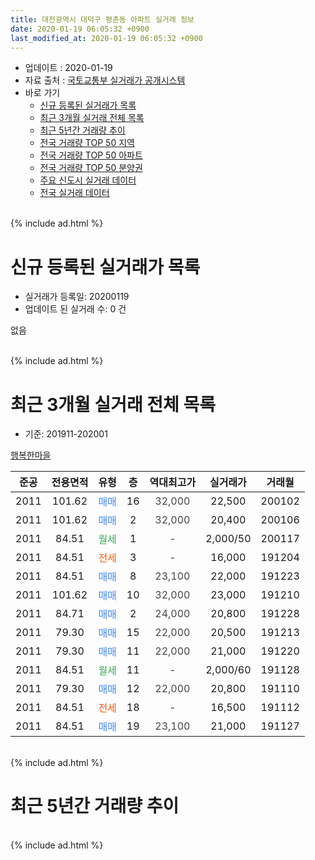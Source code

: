 ```yaml
---
title: 대전광역시 대덕구 평촌동 아파트 실거래 정보
date: 2020-01-19 06:05:32 +0900
last_modified_at: 2020-01-19 06:05:32 +0900
---
```


* 업데이트 : 2020-01-19
* 자료 출처 : [국토교통부 실거래가 공개시스템](http://rt.molit.go.kr)
* 바로 가기
    * [신규 등록된 실거래가 목록](#신규-등록된-실거래가-목록)
    * [최근 3개월 실거래 전체 목록](#최근-3개월-실거래-전체-목록)
    * [최근 5년간 거래량 추이](#최근-5년간-거래량-추이)
    * [전국 거래량 TOP 50 지역](https://apt-info.github.io/apt-trade-info/최근-3개월-전국에서-가장-거래가-많이-발생한-지역)
    * [전국 거래량 TOP 50 아파트](https://apt-info.github.io/apt-trade-info/최근-3개월-전국에서-가장-거래가-많이-발생한-아파트)
    * [전국 거래량 TOP 50 분양권](https://apt-info.github.io/apt-trade-info/최근-3개월-전국에서-가장-거래가-많이-발생한-분양권)
    * [주요 신도시 실거래 데이터](https://apt-info.github.io/apt-trade-info/주요-신도시)
    * [전국 실거래 데이터](https://apt-info.github.io/apt-trade-info/전국)
<br>
{% include ad.html %}
<br>

# 신규 등록된 실거래가 목록
* 실거래가 등록일: 20200119
* 업데이트 된 실거래 수: 0 건

없음

<br>
{% include ad.html %}
<br>

# 최근 3개월 실거래 전체 목록
* 기준: 201911-202001


[행복한마을](https://search.naver.com/search.naver?query=%EB%8C%80%EC%A0%84%EA%B4%91%EC%97%AD%EC%8B%9C+%EB%8C%80%EB%8D%95%EA%B5%AC+%ED%8F%89%EC%B4%8C%EB%8F%99+%ED%96%89%EB%B3%B5%ED%95%9C%EB%A7%88%EC%9D%84)

|준공|전용면적|유형|층|역대최고가|실거래가|거래월|
|:---:|:---:|:---:|:---:|:---:|:---:|:---:|
|2011|101.62|<span style="color:#4285f3">매매</span>|16|<span style="color:#444444">32,000</span>|22,500|200102|
|2011|101.62|<span style="color:#4285f3">매매</span>|2|<span style="color:#444444">32,000</span>|20,400|200106|
|2011|84.51|<span style="color:#34a853">월세</span>|1|<span style="color:#444444">-</span>|2,000/50|200117|
|2011|84.51|<span style="color:#ff5a00">전세</span>|3|<span style="color:#444444">-</span>|16,000|191204|
|2011|84.51|<span style="color:#4285f3">매매</span>|8|<span style="color:#444444">23,100</span>|22,000|191223|
|2011|101.62|<span style="color:#4285f3">매매</span>|10|<span style="color:#444444">32,000</span>|23,000|191210|
|2011|84.71|<span style="color:#4285f3">매매</span>|2|<span style="color:#444444">24,000</span>|20,800|191228|
|2011|79.30|<span style="color:#4285f3">매매</span>|15|<span style="color:#444444">22,000</span>|20,500|191213|
|2011|79.30|<span style="color:#4285f3">매매</span>|11|<span style="color:#444444">22,000</span>|21,000|191220|
|2011|84.51|<span style="color:#34a853">월세</span>|11|<span style="color:#444444">-</span>|2,000/60|191128|
|2011|79.30|<span style="color:#4285f3">매매</span>|12|<span style="color:#444444">22,000</span>|20,800|191110|
|2011|84.51|<span style="color:#ff5a00">전세</span>|18|<span style="color:#444444">-</span>|16,500|191112|
|2011|84.51|<span style="color:#4285f3">매매</span>|19|<span style="color:#444444">23,100</span>|21,000|191127|


<br>
{% include ad.html %}
<br>

# 최근 5년간 거래량 추이


<div style="width:100%;">
    <canvas id="deal_progress" height="200"></canvas>
</div>

<script>
new Chart(document.getElementById("deal_progress"), {
    type: 'line',
    data: {
        labels: ['201501','201502','201503','201504','201505','201506','201507','201508','201509','201510','201511','201512','201601','201602','201603','201604','201605','201606','201607','201608','201609','201610','201611','201612','201701','201702','201703','201704','201705','201706','201707','201708','201709','201710','201711','201712','201801','201802','201803','201804','201805','201806','201807','201808','201809','201810','201811','201812','201901','201902','201903','201904','201905','201906','201907','201908','201909','201910','201911','201912','202001'],
        datasets: [{
            label: '매매',
            pointRadius: 1,
            data: [3, 4, 7, 8, 6, 3, 4, 4, 2, 3, 3, 2, 3, 4, 2, 0, 5, 2, 5, 3, 2, 4, 1, 0, 6, 4, 8, 2, 3, 2, 2, 3, 3, 0, 0, 5, 2, 2, 3, 2, 2, 5, 1, 4, 3, 1, 2, 3, 2, 3, 4, 3, 4, 4, 3, 5, 6, 2, 2, 5, 2],
            borderColor: "rgba(255, 201, 14, 1)",
            backgroundColor: "rgba(255, 201, 14, 0.5)",
            fill: false,
            lineTension: 0
        },{
            label: '전월세',
            pointRadius: 1,
            data: [5, 3, 7, 4, 4, 2, 5, 2, 0, 4, 2, 3, 0, 2, 6, 3, 4, 1, 0, 2, 0, 2, 3, 1, 2, 6, 3, 3, 4, 1, 3, 1, 0, 0, 0, 1, 3, 2, 3, 1, 4, 3, 1, 1, 1, 0, 4, 1, 0, 1, 0, 4, 2, 2, 1, 4, 1, 1, 2, 1, 1],
            borderColor: "rgba(0, 141, 185, 1)",
            backgroundColor: "rgba(0, 141, 185, 0.5)",
            fill: false,
            lineTension: 0
        }
        ]
    },
    options: {
        responsive: true,
        title: {
            display: false
        },
        tooltips: {
            mode: 'index',
            intersect: false
        },
        hover: {
            mode: 'nearest',
            intersect: true
        },
        scales: {
            xAxes: [{
                display: true,
                scaleLabel: {
                    display: true,
                    labelString: '년/월'
                }
            }],
            yAxes: [{
                display: true,
                ticks: {
                    suggestedMin: 0,
                },
                scaleLabel: {
                    display: true,
                    labelString: '실거래 수'
                }
            }]
        }
    }
});

</script>


<br>
{% include ad.html %}
<br>

